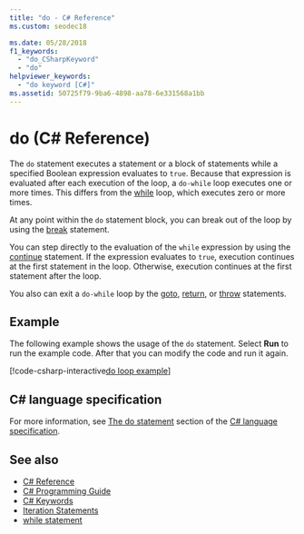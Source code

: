 ```yaml
---
title: "do - C# Reference"
ms.custom: seodec18

ms.date: 05/28/2018
f1_keywords: 
  - "do_CSharpKeyword"
  - "do"
helpviewer_keywords: 
  - "do keyword [C#]"
ms.assetid: 50725f79-9ba6-4898-aa78-6e331568a1bb
---
```

# do (C# Reference)

The `do` statement executes a statement or a block of statements while a specified Boolean expression evaluates to `true`. Because that expression is evaluated after each execution of the loop, a `do-while` loop executes one or more times. This differs from the [while](while.md) loop, which executes zero or more times.

At any point within the `do` statement block, you can break out of the loop by using the [break](break.md) statement.

You can step directly to the evaluation of the `while` expression by using the [continue](continue.md) statement. If the expression evaluates to `true`, execution continues at the first statement in the loop. Otherwise, execution continues at the first statement after the loop.

You also can exit a `do-while` loop by the [goto](goto.md), [return](return.md), or [throw](throw.md) statements.

## Example

The following example shows the usage of the `do` statement. Select **Run** to run the example code. After that you can modify the code and run it again.

[!code-csharp-interactive[do loop example](~/samples/snippets/csharp/keywords/IterationKeywordsExamples.cs#4)]

## C# language specification

For more information, see [The do statement](~/_csharplang/spec/statements.md#the-do-statement) section of the [C# language specification](../language-specification/index.md).

## See also

- [C# Reference](../index.md)
- [C# Programming Guide](../../programming-guide/index.md)
- [C# Keywords](index.md)
- [Iteration Statements](iteration-statements.md)
- [while statement](while.md)
